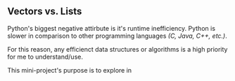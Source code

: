 ## Vectors vs. Lists

Python's biggest negative attirbute is it's runtime inefficiency. Python is slower in comparison to other programming languages *(C, Java, C++, etc.)*.

For this reason, any efficienct data structures or algorithms is a high priority for me to understand/use.

This mini-project's purpose is to explore in 